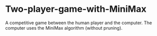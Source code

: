 # Two-player-game-with-MiniMax
A competitive game between the human player and the computer. The computer uses the MiniMax algorithm (without pruning).
